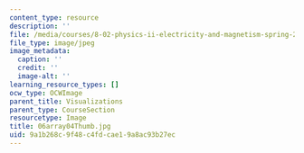 ```yaml
---
content_type: resource
description: ''
file: /media/courses/8-02-physics-ii-electricity-and-magnetism-spring-2007/9a1b268c9f48c4fdcae19a8ac93b27ec_06array04Thumb.jpg
file_type: image/jpeg
image_metadata:
  caption: ''
  credit: ''
  image-alt: ''
learning_resource_types: []
ocw_type: OCWImage
parent_title: Visualizations
parent_type: CourseSection
resourcetype: Image
title: 06array04Thumb.jpg
uid: 9a1b268c-9f48-c4fd-cae1-9a8ac93b27ec
---
```

